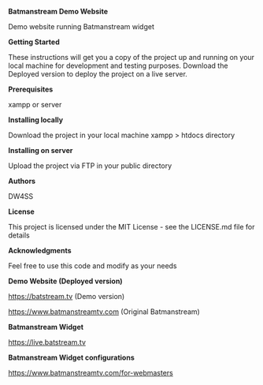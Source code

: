 **Batmanstream Demo Website**  

Demo website running Batmanstream widget

**Getting Started** 

These instructions will get you a copy of the project up and running on your local machine for development and testing purposes. Download the Deployed version to deploy the project on a live server.

**Prerequisites** 

xampp or server

**Installing locally**  

Download the project in your local machine xampp > htdocs directory

**Installing on server**  

Upload the project via FTP in your public directory
 
**Authors** 

DW4SS
 
**License** 

This project is licensed under the MIT License - see the LICENSE.md file for details

**Acknowledgments**  

Feel free to use this code and modify as your needs

**Demo Website (Deployed version)**  

https://batstream.tv (Demo version)  

https://www.batmanstreamtv.com (Original Batmanstream)  

**Batmanstream Widget**    

https://live.batstream.tv

**Batmanstream Widget configurations**    

https://www.batmanstreamtv.com/for-webmasters




